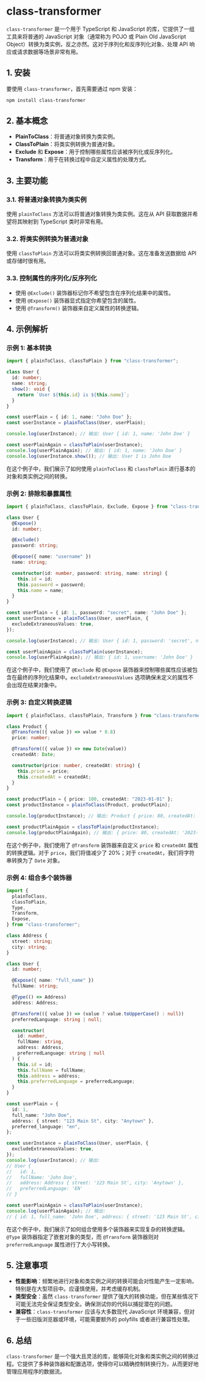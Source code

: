 # class-transformer

`class-transformer` 是一个用于 TypeScript 和 JavaScript 的库，它提供了一组工具来将普通的 JavaScript 对象（通常称为 POJO 或 Plain Old JavaScript Object）转换为类实例，反之亦然。这对于序列化和反序列化对象、处理 API 响应或请求数据等场景非常有用。

## 1. **安装**

要使用 `class-transformer`，首先需要通过 npm 安装：

```bash
npm install class-transformer
```

## 2. **基本概念**

- **PlainToClass**：将普通对象转换为类实例。
- **ClassToPlain**：将类实例转换为普通对象。
- **Exclude** 和 **Expose**：用于控制哪些属性应该被序列化或反序列化。
- **Transform**：用于在转换过程中自定义属性的处理方式。

## 3. **主要功能**

### 3.1. 将普通对象转换为类实例

使用 `plainToClass` 方法可以将普通对象转换为类实例。这在从 API 获取数据并希望将其映射到 TypeScript 类时非常有用。

### 3.2. 将类实例转换为普通对象

使用 `classToPlain` 方法可以将类实例转换回普通对象。这在准备发送数据给 API 或存储时很有用。

### 3.3. 控制属性的序列化/反序列化

- 使用 `@Exclude()` 装饰器标记你不希望包含在序列化结果中的属性。
- 使用 `@Expose()` 装饰器显式指定你希望包含的属性。
- 使用 `@Transform()` 装饰器来自定义属性的转换逻辑。

## 4. **示例解析**

### 示例 1: 基本转换

```typescript
import { plainToClass, classToPlain } from "class-transformer";

class User {
  id: number;
  name: string;
  show(): void {
    return `User ${this.id} is ${this.name}`;
  }
}

const userPlain = { id: 1, name: "John Doe" };
const userInstance = plainToClass(User, userPlain);

console.log(userInstance); // 输出: User { id: 1, name: 'John Doe' }

const userPlainAgain = classToPlain(userInstance);
console.log(userPlainAgain); // 输出: { id: 1, name: 'John Doe' }
console.log(userInstance.show()); // 输出: User 1 is John Doe
```

在这个例子中，我们展示了如何使用 `plainToClass` 和 `classToPlain` 进行基本的对象和类实例之间的转换。

### 示例 2: 排除和暴露属性

```typescript
import { plainToClass, classToPlain, Exclude, Expose } from "class-transformer";

class User {
  @Expose()
  id: number;

  @Exclude()
  password: string;

  @Expose({ name: "username" })
  name: string;

  constructor(id: number, password: string, name: string) {
    this.id = id;
    this.password = password;
    this.name = name;
  }
}

const userPlain = { id: 1, password: "secret", name: "John Doe" };
const userInstance = plainToClass(User, userPlain, {
  excludeExtraneousValues: true,
});

console.log(userInstance); // 输出: User { id: 1, password: 'secret', name: 'John Doe' }

const userPlainAgain = classToPlain(userInstance);
console.log(userPlainAgain); // 输出: { id: 1, username: 'John Doe' }
```

在这个例子中，我们使用了 `@Exclude` 和 `@Expose` 装饰器来控制哪些属性应该被包含在最终的序列化结果中。`excludeExtraneousValues` 选项确保未定义的属性不会出现在结果对象中。

### 示例 3: 自定义转换逻辑

```typescript
import { plainToClass, classToPlain, Transform } from "class-transformer";

class Product {
  @Transform(({ value }) => value * 0.8)
  price: number;

  @Transform(({ value }) => new Date(value))
  createdAt: Date;

  constructor(price: number, createdAt: string) {
    this.price = price;
    this.createdAt = createdAt;
  }
}

const productPlain = { price: 100, createdAt: "2023-01-01" };
const productInstance = plainToClass(Product, productPlain);

console.log(productInstance); // 输出: Product { price: 80, createdAt: 2023-01-01T00:00:00.000Z }

const productPlainAgain = classToPlain(productInstance);
console.log(productPlainAgain); // 输出: { price: 80, createdAt: '2023-01-01T00:00:00.000Z' }
```

在这个例子中，我们使用了 `@Transform` 装饰器来自定义 `price` 和 `createdAt` 属性的转换逻辑。对于 `price`，我们将值减少了 20%；对于 `createdAt`，我们将字符串转换为了 `Date` 对象。

### 示例 4: 组合多个装饰器

```typescript
import {
  plainToClass,
  classToPlain,
  Type,
  Transform,
  Expose,
} from "class-transformer";

class Address {
  street: string;
  city: string;
}

class User {
  id: number;

  @Expose({ name: "full_name" })
  fullName: string;

  @Type(() => Address)
  address: Address;

  @Transform(({ value }) => (value ? value.toUpperCase() : null))
  preferredLanguage: string | null;

  constructor(
    id: number,
    fullName: string,
    address: Address,
    preferredLanguage: string | null
  ) {
    this.id = id;
    this.fullName = fullName;
    this.address = address;
    this.preferredLanguage = preferredLanguage;
  }
}

const userPlain = {
  id: 1,
  full_name: "John Doe",
  address: { street: "123 Main St", city: "Anytown" },
  preferred_language: "en",
};

const userInstance = plainToClass(User, userPlain, {
  excludeExtraneousValues: true,
});
console.log(userInstance); // 输出:
// User {
//   id: 1,
//   fullName: 'John Doe',
//   address: Address { street: '123 Main St', city: 'Anytown' },
//   preferredLanguage: 'EN'
// }

const userPlainAgain = classToPlain(userInstance);
console.log(userPlainAgain); // 输出:
// { id: 1, full_name: 'John Doe', address: { street: '123 Main St', city: 'Anytown' }, preferred_language: 'EN' }
```

在这个例子中，我们展示了如何组合使用多个装饰器来实现复杂的转换逻辑。`@Type` 装饰器指定了嵌套对象的类型，而 `@Transform` 装饰器则对 `preferredLanguage` 属性进行了大小写转换。

## 5. **注意事项**

- **性能影响**：频繁地进行对象和类实例之间的转换可能会对性能产生一定影响，特别是在大型项目中。应谨慎使用，并考虑缓存机制。
- **类型安全**：虽然 `class-transformer` 提供了强大的转换功能，但在某些情况下可能无法完全保证类型安全。确保测试你的代码以捕捉潜在的问题。
- **兼容性**：`class-transformer` 应该与大多数现代 JavaScript 环境兼容，但对于一些旧版浏览器或环境，可能需要额外的 polyfills 或者进行兼容性处理。

## 6. **总结**

`class-transformer` 是一个强大且灵活的库，能够简化对象和类实例之间的转换过程。它提供了多种装饰器和配置选项，使得你可以精确控制转换行为，从而更好地管理应用程序的数据流。

